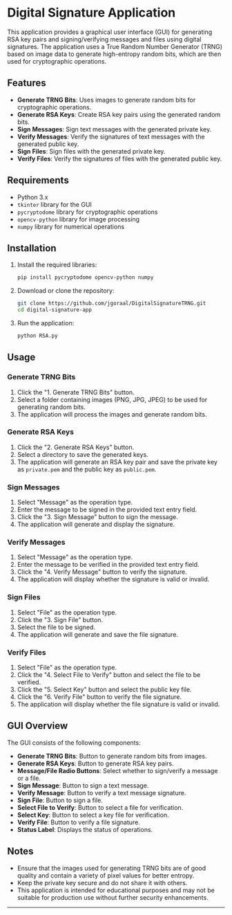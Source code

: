 # Digital Signature Application

This application provides a graphical user interface (GUI) for generating RSA key pairs and signing/verifying messages and files using digital signatures. The application uses a True Random Number Generator (TRNG) based on image data to generate high-entropy random bits, which are then used for cryptographic operations.

## Features

- **Generate TRNG Bits**: Uses images to generate random bits for cryptographic operations.
- **Generate RSA Keys**: Create RSA key pairs using the generated random bits.
- **Sign Messages**: Sign text messages with the generated private key.
- **Verify Messages**: Verify the signatures of text messages with the generated public key.
- **Sign Files**: Sign files with the generated private key.
- **Verify Files**: Verify the signatures of files with the generated public key.

## Requirements

- Python 3.x
- `tkinter` library for the GUI
- `pycryptodome` library for cryptographic operations
- `opencv-python` library for image processing
- `numpy` library for numerical operations

## Installation

1. Install the required libraries:
    ```bash
    pip install pycryptodome opencv-python numpy
    ```

2. Download or clone the repository:
    ```bash
    git clone https://github.com/jgoraal/DigitalSignatureTRNG.git
    cd digital-signature-app
    ```

3. Run the application:
    ```bash
    python RSA.py
    ```

## Usage

### Generate TRNG Bits

1. Click the "1. Generate TRNG Bits" button.
2. Select a folder containing images (PNG, JPG, JPEG) to be used for generating random bits.
3. The application will process the images and generate random bits.

### Generate RSA Keys

1. Click the "2. Generate RSA Keys" button.
2. Select a directory to save the generated keys.
3. The application will generate an RSA key pair and save the private key as `private.pem` and the public key as `public.pem`.

### Sign Messages

1. Select "Message" as the operation type.
2. Enter the message to be signed in the provided text entry field.
3. Click the "3. Sign Message" button to sign the message.
4. The application will generate and display the signature.

### Verify Messages

1. Select "Message" as the operation type.
2. Enter the message to be verified in the provided text entry field.
3. Click the "4. Verify Message" button to verify the signature.
4. The application will display whether the signature is valid or invalid.

### Sign Files

1. Select "File" as the operation type.
2. Click the "3. Sign File" button.
3. Select the file to be signed.
4. The application will generate and save the file signature.

### Verify Files

1. Select "File" as the operation type.
2. Click the "4. Select File to Verify" button and select the file to be verified.
3. Click the "5. Select Key" button and select the public key file.
4. Click the "6. Verify File" button to verify the file signature.
5. The application will display whether the file signature is valid or invalid.

## GUI Overview

The GUI consists of the following components:

- **Generate TRNG Bits**: Button to generate random bits from images.
- **Generate RSA Keys**: Button to generate RSA key pairs.
- **Message/File Radio Buttons**: Select whether to sign/verify a message or a file.
- **Sign Message**: Button to sign a text message.
- **Verify Message**: Button to verify a text message signature.
- **Sign File**: Button to sign a file.
- **Select File to Verify**: Button to select a file for verification.
- **Select Key**: Button to select a key file for verification.
- **Verify File**: Button to verify a file signature.
- **Status Label**: Displays the status of operations.

## Notes

- Ensure that the images used for generating TRNG bits are of good quality and contain a variety of pixel values for better entropy.
- Keep the private key secure and do not share it with others.
- This application is intended for educational purposes and may not be suitable for production use without further security enhancements.

---
